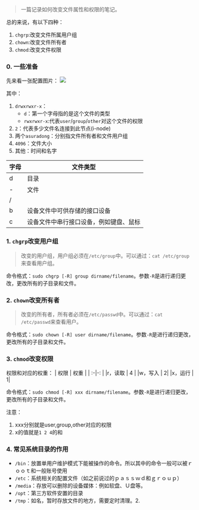 > 一篇记录如何改变文件属性和权限的笔记。

总的来说，有以下四种：
1. `chgrp`:改变文件所属用户组
2. `chown`:改变文件所有者
3. `chmod`:改变文件权限

### 0. 一些准备
先来看一张配置图片：
![](./image/Linux文件权限和控制/)

其中：
1. `drwxrwxr-x`：
    - `d`：第一个字母指的是这个文件的类型 
    - `rwxrwxr-x`:代表`user`/`group`/`other`对这个文件的权限
2. `2`：代表多少文件名连接到此节点(i-node)
3. 两个`asuradong`：分别指文件所有者和文件用户组
4. `4096`：文件大小
5. 其他：时间和名字

| 字母 |文件类型 |
| - | - | 
| d | 目录|
| - | 文件|
| /| | 连接文件|
| b |设备文件中可供存储的接口设备 |
|c | 设备文件中串行接口设备，例如键盘、鼠标| 

### 1. `chgrp`改变用户组
> 改变的用户组，用户组必须在`/etc/group`中。可以通过：`cat /etc/group`来查看用户组。

命令格式：`sudo chgrp [-R] group dirname/filename`。参数`-R`是进行递归更改，更改所有的子目录和文件。

### 2. `chown`改变所有者
> 改变的所有者，所有者必须在`/etc/passwd`中。可以通过：`cat /etc/passwd`来查看用户。

命令格式：`sudo chown [-R] user dirname/filename`。参数`-R`是进行递归更改，更改所有的子目录和文件。

### 3. `chmod`改变权限
权限和对应的权重：
| 权限 | 权重 |
| :-|-: |
|r，读取 | 4 |
|w，写入 | 2|
|x，运行 | 1|

命令格式：`sudo chmod [-R] xxx dirname/filename`。参数`-R`是进行递归更改，更改所有的子目录和文件。

注意：
1. xxx分别就是user,group,other对应的权限
2. x的值就是`1 2 4`的和

### 4. 常见系统目录的作用
- `/bin`：放置单用户维护模式下能被操作的命令。所以其中的命令一般可以被ｒｏｏｔ和一般账号使用
- `/etc`：系统相关的配置文件（如之前说过的ｐａｓｓｗｄ和ｇｒｏｕｐ）
- `/media`：存放可以删除的设备媒体：例如软盘、Ｕ盘等。
- `/opt`：第三方软件安置的目录
- `/tmp`：如名，暂时存放文件的地方，需要定时清理。2.
